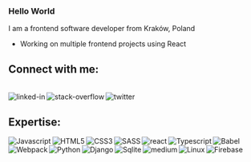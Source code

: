 ### Hello World

I am a frontend software developer from Kraków, Poland

- Working on multiple frontend projects using React

## Connect with me:

<br>[<img align="left" alt="linked-in" src="https://img.shields.io/badge/linkedin-%230077B5.svg?&style=for-the-badge&logo=linkedin&logoColor=white" />](https://www.linkedin.com/in/przemys%C5%82aw-lehr-0b6104238/)
[<img align="left" alt="stack-overflow" src="https://img.shields.io/badge/stack%20overflow-FE7A16?logo=stack-overflow&logoColor=white&style=for-the-badge" />](https://stackoverflow.com/users/19429528/przemek-lehr)
[<img align="left" alt="twitter" src="https://img.shields.io/badge/twitter-%231DA1F2.svg?&style=for-the-badge&logo=twitter&logoColor=white" />](https://twitter.com/Przemek_L7)
<br>

## Expertise:


  <img align="left" alt="Javascript" src="https://img.shields.io/badge/javascript-%23323330.svg?style=for-the-badge&logo=javascript&logoColor=%23F7DF1E" />
  <img align="left" alt="HTML5" src="https://img.shields.io/badge/html5-%23E34F26.svg?style=for-the-badge&logo=html5&logoColor=white" />
  <img align="left" alt="CSS3" src="https://img.shields.io/badge/css3-%231572B6.svg?style=for-the-badge&logo=css3&logoColor=white" />
  <img align="left" alt="SASS" src="https://img.shields.io/badge/SASS-hotpink.svg?style=for-the-badge&logo=SASS&logoColor=white" />
  <img align="left" alt="react" src="https://img.shields.io/badge/react%20-%2320232a.svg?&style=for-the-badge&logo=react&logoColor=%2361DAFB" />
  <img align="left" alt="Typescript" src="https://img.shields.io/badge/typescript-%23007ACC.svg?style=for-the-badge&logo=typescript&logoColor=white" />
  <img align="left" alt="Babel" src="https://img.shields.io/badge/Babel-F9DC3e?style=for-the-badge&logo=babel&logoColor=black" />
  <img align="left" alt="Webpack" src="https://img.shields.io/badge/webpack-%238DD6F9.svg?style=for-the-badge&logo=webpack&logoColor=black" />
  <img align="left" alt="Python" src="https://img.shields.io/badge/python-3670A0?style=for-the-badge&logo=python&logoColor=ffdd54" />
  <img align="left" alt="Django" src="https://img.shields.io/badge/django-%23092E20.svg?style=for-the-badge&logo=django&logoColor=white" />
  <img align="left" alt="Sqlite" src="https://img.shields.io/badge/sqlite-%2307405e.svg?style=for-the-badge&logo=sqlite&logoColor=white" />
  <img align="left" alt="medium" src="https://img.shields.io/badge/postgres-%23316192.svg?&style=for-the-badge&logo=postgresql&logoColor=white" />
  <img align="left" alt="Linux" src="https://img.shields.io/badge/Linux-FCC624?style=for-the-badge&logo=linux&logoColor=black" />
  <img align="left" alt="Firebase" src="https://img.shields.io/badge/firebase-%23039BE5.svg?style=for-the-badge&logo=firebase" />
